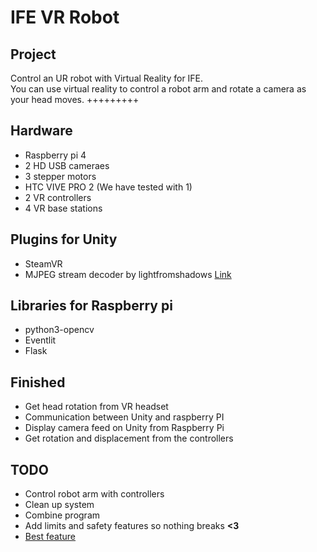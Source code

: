 
# IFE VR Robot
## Project
Control an UR robot with Virtual Reality for IFE.<br>
You can use virtual reality to control a robot arm and rotate a camera as your head moves.
+++++++++
## Hardware
- Raspberry pi 4
- 2 HD USB cameraes
- 3 stepper motors
- HTC VIVE PRO 2 (We have tested with 1)
- 2 VR controllers
- 4 VR base stations
## Plugins for Unity
- SteamVR
- MJPEG stream decoder by lightfromshadows <a href="https://gist.github.com/lightfromshadows/79029ca480393270009173abc7cad858" target="_blank">Link</a>
## Libraries for Raspberry pi
- python3-opencv
- Eventlit
- Flask

## Finished
- Get head rotation from VR headset
- Communication between Unity and raspberry PI
- Display camera feed on Unity from Raspberry Pi
- Get rotation and displacement from the controllers
## TODO
- Control robot arm with controllers
- Clean up system
- Combine program
- Add limits and safety features so nothing breaks **<3**
- <a href="https://www.youtube.com/watch?v=tPEE9ZwTmy0" target="_blank">Best feature</a>
